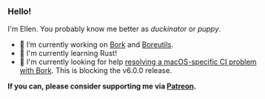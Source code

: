 ### Hello!

I'm Ellen. You probably know me better as _duckinator_ or _puppy_.

- 🔭 I’m currently working on [Bork](https://github.com/duckinator/bork) and [Boreutils](https://github.com/duckinator/boreutils).
- 🌱 I'm currently learning Rust!
- 🤔 I'm currently looking for help [resolving a macOS-specific CI problem with Bork](https://github.com/duckinator/bork/issues/282). This is blocking the v6.0.0 release.
<!-- - 🌱 I’m currently learning about [expert systems](https://en.wikipedia.org/wiki/Expert_system). -->

**If you can, please consider supporting me via [Patreon](https://patreon.com/duckinator).**

<!--
**duckinator/duckinator** is a ✨ _special_ ✨ repository because its `README.md` (this file) appears on your GitHub profile.

Here are some ideas to get you started:

- 🔭 I’m currently working on ...
- 🌱 I’m currently learning ...
- 👯 I’m looking to collaborate on ...
- 🤔 I’m looking for help with ...
- 💬 Ask me about ...
- 📫 How to reach me: ...
- 😄 Pronouns: ...
- ⚡ Fun fact: ...
-->
 
